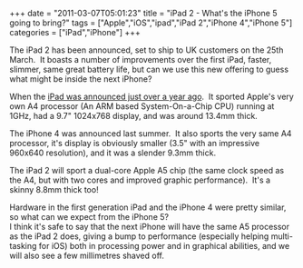+++
date = "2011-03-07T05:01:23"
title = "iPad 2 - What's the iPhone 5 going to bring?"
tags = ["Apple","iOS","ipad","iPad 2","iPhone 4","iPhone 5"]
categories = ["iPad","iPhone"]
+++

The iPad 2 has been announced, set to ship to UK customers on the 25th March.  It boasts a number of improvements over the first iPad, faster, slimmer, same great battery life, but can we use this new offering to guess what might be inside the next iPhone?

When the [iPad was announced just over a year ago][1].  It sported Apple's very own A4 processor (An ARM based System-On-a-Chip CPU) running at 1GHz, had a 9.7" 1024x768 display, and was around 13.4mm thick.




The iPhone 4 was announced last summer.  It also sports the very same A4 processor, it's display is obviously smaller (3.5" with an impressive 960x640 resolution), and it was a slender 9.3mm thick.




The iPad 2 will sport a dual-core Apple A5 chip (the same clock speed as the A4, but with two cores and improved graphic performance).  It's a skinny 8.8mm thick too!




Hardware in the first generation iPad and the iPhone 4 were pretty similar, so what can we expect from the iPhone 5?<br />
I think it's safe to say that the next iPhone will have the same A5 processor as the iPad 2 does, giving a bump to performance (especially helping multi-tasking for iOS) both in processing power and in graphical abilities, and we will also see a few millimetres shaved off.

  [1]: /2010/01/31/apple-ipad/
